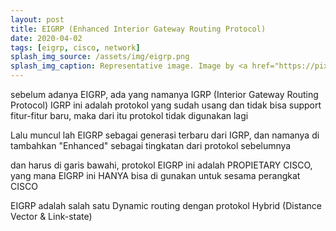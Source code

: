 ```yaml
---
layout: post
title: EIGRP (Enhanced Interior Gateway Routing Protocol)
date: 2020-04-02
tags: [eigrp, cisco, network]
splash_img_source: /assets/img/eigrp.png
splash_img_caption: Representative image. Image by <a href="https://pixabay.com/users/luboshouska-198496/">LubosHouska</a> on Pixabay.
---
```

sebelum adanya EIGRP, ada yang namanya IGRP (Interior Gateway Routing Protocol)
IGRP ini adalah protokol yang sudah usang dan tidak bisa support fitur-fitur baru, maka dari itu protokol tidak digunakan lagi

Lalu muncul lah EIGRP sebagai generasi terbaru dari IGRP, dan namanya di tambahkan "Enhanced" sebagai tingkatan dari protokol sebelumnya

dan harus di garis bawahi, protokol EIGRP ini adalah PROPIETARY CISCO, yang mana EIGRP ini HANYA bisa di gunakan untuk sesama perangkat CISCO

EIGRP adalah salah satu Dynamic routing dengan protokol Hybrid (Distance Vector & Link-state)
